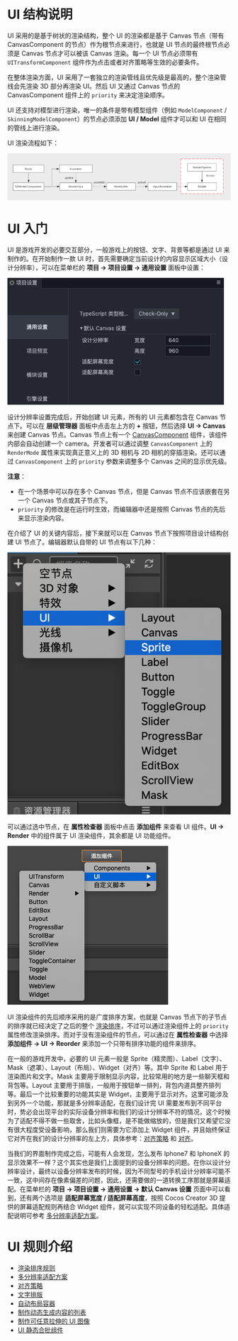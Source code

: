 # UI 结构说明

UI 采用的是基于树状的渲染结构，整个 UI 的渲染都是基于 Canvas 节点（带有 CanvasComponent 的节点）作为根节点来进行，也就是 UI 节点的最终根节点必须是 Canvas 节点才可以被该 Canvas 渲染。每一个 UI 节点必须带有 `UITransformComponent` 组件作为点击或者对齐策略等生效的必要条件。

在整体渲染方面，UI 采用了一套独立的渲染管线且优先级是最高的，整个渲染管线会先渲染 3D 部分再渲染 UI。然后 UI 又通过 Canvas 节点的 CanvasComponent 组件上的 `priority` 来决定渲染顺序。

UI 还支持对模型进行渲染，唯一的条件是带有模型组件（例如 `ModelComponent` / `SkinningModelComponent`）的节点必须添加 **UI / Model** 组件才可以和 UI 在相同的管线上进行渲染。

UI 渲染流程如下：

![render](render.png)

# UI 入门

UI 是游戏开发的必要交互部分，一般游戏上的按钮、文字、背景等都是通过 UI 来制作的。在开始制作一款 UI 时，首先需要确定当前设计的内容显示区域大小（设计分辨率），可以在菜单栏的 **项目 -> 项目设置 -> 通用设置** 面板中设置：

![resolution-config](multi-resolution/resolution_config.png)

设计分辨率设置完成后，开始创建 UI 元素，所有的 UI 元素都包含在 Canvas 节点下。可以在 **层级管理器** 面板中点击左上方的 **+** 按钮，然后选择 **UI -> Canvas** 来创建 Canvas 节点。Canvas 节点上有一个 [CanvasComponent](../editor/canvas.md) 组件，该组件内部会自动创建一个 camera。开发者可以通过调整 `CanvasComponent` 上的 `RenderMode` 属性来实现真正意义上的 3D 相机与 2D 相机的穿插渲染。还可以通过 `CanvasComponent` 上的 `priority` 参数来调整多个 Canvas 之间的显示优先级。

**注意**：
- 在一个场景中可以存在多个 Canvas 节点，但是 Canvas 节点不应该嵌套在另一个 Canvas 节点或其子节点下。
- `priority` 的修改是在运行时生效，而编辑器中还是按照 Canvas 节点的先后来显示渲染内容。

在介绍了 UI 的关键内容后，接下来就可以在 Canvas 节点下按照项目设计结构创建 UI 节点了。编辑器默认自带的 UI 节点有以下几种：

![create-ui](../editor/create-ui.png)

可以通过选中节点，在 **属性检查器** 面板中点击 **添加组件** 来查看 UI 组件。**UI -> Render** 中的组件属于 UI 渲染组件，其余都是 UI 功能组件。

![add-component](../editor/add-component.png)

UI 渲染组件的先后顺序采用的是广度排序方案，也就是 Canvas 节点下的子节点的排序就已经决定了之后的整个 [渲染排序](priority.md)，不过可以通过渲染组件上的 `priority` 属性修改渲染排序。而对于没有渲染组件的节点，可以通过在 **属性检查器** 中选择 **添加组件 -> UI -> Reorder** 来添加一个只带有排序功能的组件来排序。

在一般的游戏开发中，必要的 UI 元素一般是 Sprite（精灵图）、Label（文字）、Mask（遮罩）、Layout（布局）、Widget（对齐）等。其中 Sprite 和 Label 用于渲染图片和文字。Mask 主要用于限制显示内容，比较常用的地方是一些聊天框和背包等。Layout 主要用于排版，一般用于按钮单一排列，背包内道具整齐排列等。最后一个比较重要的功能其实是 Widget，主要用于显示对齐。这里可能涉及到另外一个功能，那就是多分辨率适配，在我们设计完 UI 需要发布到不同平台时，势必会出现平台的实际设备分辨率和我们的设计分辨率不符的情况，这个时候为了适配不得不做一些取舍，比如头像框，是不能做缩放的，但是我们又希望它没有很大程度受设备影响，那么我们则需要为它添加上 Widget 组件，并且始终保证它对齐在我们的设计分辨率的左上方，具体参考：[对齐策略](widget-align.md) 和 [对齐](../editor/widget.md)。 

当我们的界面制作完成之后，可能有人会发现，怎么发布 Iphone7 和 IphoneX 的显示效果不一样？这个其实也是我们上面提到的设备分辨率的问题。在你以设计分辨率设计，最终以设备分辨率发布的时候，因为不同型号的手机设计分辨率可能不一致，这中间存在像素偏差的问题，因此，还需要做的一道转换工序那就是屏幕适配。在菜单栏的 **项目 -> 项目设置 -> 通用设置 -> 默认 Canvas 设置** 页面中可以看到，还有两个选项是 **适配屏幕宽度 / 适配屏幕高度**，按照 Cocos Creator 3D 提供的屏幕适配规则再结合 Widget 组件，就可以实现不同设备的轻松适配。具体适配说明可参考 [多分辨率适配方案](multi-resolution.md)。

# UI 规则介绍

- [渲染排序规则](priority.md)
- [多分辨率适配方案](multi-resolution.md)
- [对齐策略](widget-align.md)
- [文字排版](label-layout.md)
- [自动布局容器](auto-layout.md)
- [制作动态生成内容的列表](list-with-data.md)
- [制作可任意拉伸的 UI 图像](sliced-sprite.md)
- [UI 静态合批组件](../editor/ui-static.md)
